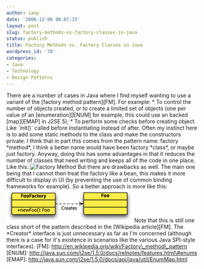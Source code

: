 ```yaml
---
author: ianp
date: '2006-12-08 00:07:33'
layout: post
slug: factory-methods-vs-factory-classes-in-java
status: publish
title: Factory Methods vs. Factory Classes in Java
wordpress_id: '78'
categories:
- Java
- Technology
- Design Patterns
---
```


There are a number of cases in Java where I find myself wanting to use a
variant of the [factory method pattern][FM]. For example: \* To control
the number of objects created, or to create a limited set of objects
(one per value of an [enumeration][ENUM] for example, this could use an
backed [map][EMAP] in J2SE 5); \* To perform some checks before creating
object. Like \`init()\` called before instantiating instead of after.
Often my instinct here is to add some static methods to the class and
make the constructors private. I think that in part this comes from the
pattern name: factory \*method\*, I think a better name would have been
factory \*class\*, or maybe just factory. Anyway, doing this has some
advantages in that it reduces the number of classes that need writing
and keeps all of the code in one place. Like this: ![Factory
Method](/images/2006/12/factory-method.png) But there are drawbacks as
well. The main one being that I cannot then treat the factory like a
bean, this makes it more difficult to display in UI (by preventing the
use of common binding frameworks for example). So a better approach is
more like this: ![Factory Class](/images/2006/12/factory-class.png) Note
that this is still one class short of the pattern described in the
[Wikipedia article][FM]. The \*Creator\* interface is just unnecessary
as far as I'm concerned (although there is a case for it's existence in
scenarios like the various Java SPI-style interfaces). [FM]:
http://en.wikipedia.org/wiki/Factory\_method\_pattern [ENUM]:
http://java.sun.com/j2se/1.5.0/docs/relnotes/features.html\#enums
[EMAP]: http://java.sun.com/j2se/1.5.0/docs/api/java/util/EnumMap.html
